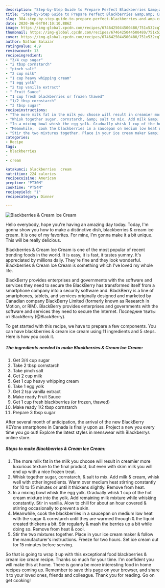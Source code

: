 ```yaml
---
description: "Step-by-Step Guide to Prepare Perfect Blackberries &amp;amp; Cream Ice Cream"
title: "Step-by-Step Guide to Prepare Perfect Blackberries &amp;amp; Cream Ice Cream"
slug: 384-step-by-step-guide-to-prepare-perfect-blackberries-and-amp-cream-ice-cream
date: 2020-06-04T04:10:10.886Z
image: https://img-global.cpcdn.com/recipes/6746425044500480/751x532cq70/blackberries-cream-ice-cream-recipe-main-photo.jpg
thumbnail: https://img-global.cpcdn.com/recipes/6746425044500480/751x532cq70/blackberries-cream-ice-cream-recipe-main-photo.jpg
cover: https://img-global.cpcdn.com/recipes/6746425044500480/751x532cq70/blackberries-cream-ice-cream-recipe-main-photo.jpg
author: Nathan Salazar
ratingvalue: 4.9
reviewcount: 13
recipeingredient:
- "3/4 cup sugar"
- "2 tbsp cornstarch"
- "pinch salt"
- "2 cup milk"
- "1 cup heavy whipping cream"
- "1 egg yolk"
- "2 tsp vanilla extract"
- " Fruit Sauce"
- "1 cup fresh blackberries or frozen thawed"
- "1/2 tbsp cornstarch"
- "3 tbsp sugar"
recipeinstructions:
- "The more milk fat in the milk you choose will result in creamier more luxurious texture to the final product,  but even with skim milk you will end up with a nice frozen treat."
- "Whisk together sugar, cornstarch, &amp; salt to mix. Add milk &amp; cream, whisk well with other ingredients.  Warm over medium heat stirring constantly for 10 to 15 minutes or until it thickens slightly.  Remove from heat."
- "In a mixing bowl whisk the egg yolk. Gradually whisk 1 cup of the hot cream mixture into the yolk. Add remaining milk mixture while whisking constantly.  Stir in vanilla.  Alow to chill for about an hour covered &amp; stirring occasionally to prevent a skin."
- "Meanwhile,  cook the blackberries in a saucepan on medium low heat with the sugar &amp; cornstarch until they are warmed through &amp; the liquid created thickens a bit. Stir regularly &amp; mash the berries up a bit while doing so.   Remove from heat &amp; cool."
- "Stir the two mixtures together. Place in your ice cream maker &amp; follow the manufacturer&#39;s instructions.  Freeze for two hours. Set ice cream out for 15 minutes before serving."
categories:
- Recipe
tags:
- blackberries
- 
- cream

katakunci: blackberries  cream 
nutrition: 224 calories
recipecuisine: American
preptime: "PT30M"
cooktime: "PT54M"
recipeyield: "1"
recipecategory: Dinner

---
```



![Blackberries &amp; Cream Ice Cream](https://img-global.cpcdn.com/recipes/6746425044500480/751x532cq70/blackberries-cream-ice-cream-recipe-main-photo.jpg)

Hello everybody, hope you're having an amazing day today. Today, I'm gonna show you how to make a distinctive dish, blackberries &amp; cream ice cream. It is one of my favorites. For mine, I'm gonna make it a bit unique. This will be really delicious.

Blackberries &amp; Cream Ice Cream is one of the most popular of recent trending foods in the world. It is easy, it is fast, it tastes yummy. It's appreciated by millions daily. They're fine and they look wonderful. Blackberries &amp; Cream Ice Cream is something which I've loved my whole life.

BlackBerry provides enterprises and governments with the software and services they need to secure the BlackBerry has transformed itself from a smartphone company into a security software and. BlackBerry is a line of smartphones, tablets, and services originally designed and marketed by Canadian company BlackBerry Limited (formerly known as Research In Motion, or RIM). BlackBerry provides enterprises and governments with the software and services they need to secure the Internet. Последние твиты от BlackBerry (@BlackBerry).


To get started with this recipe, we have to prepare a few components. You can have blackberries &amp; cream ice cream using 11 ingredients and 5 steps. Here is how you cook it.

<!--inarticleads1-->

##### The ingredients needed to make Blackberries &amp; Cream Ice Cream:

1. Get 3/4 cup sugar
1. Take 2 tbsp cornstarch
1. Take pinch salt
1. Get 2 cup milk
1. Get 1 cup heavy whipping cream
1. Take 1 egg yolk
1. Get 2 tsp vanilla extract
1. Make ready  Fruit Sauce
1. Get 1 cup fresh blackberries (or frozen, thawed)
1. Make ready 1/2 tbsp cornstarch
1. Prepare 3 tbsp sugar


After several month of anticipation, the arrival of the new BlackBerry KEYone smartphone in Canada is finally upon us. Project a new you every time you go out! Explore the latest styles in menswear with Blackberrys online store. 

<!--inarticleads2-->

##### Steps to make Blackberries &amp; Cream Ice Cream:

1. The more milk fat in the milk you choose will result in creamier more luxurious texture to the final product,  but even with skim milk you will end up with a nice frozen treat.
1. Whisk together sugar, cornstarch, &amp; salt to mix. Add milk &amp; cream, whisk well with other ingredients.  Warm over medium heat stirring constantly for 10 to 15 minutes or until it thickens slightly.  Remove from heat.
1. In a mixing bowl whisk the egg yolk. Gradually whisk 1 cup of the hot cream mixture into the yolk. Add remaining milk mixture while whisking constantly.  Stir in vanilla.  Alow to chill for about an hour covered &amp; stirring occasionally to prevent a skin.
1. Meanwhile,  cook the blackberries in a saucepan on medium low heat with the sugar &amp; cornstarch until they are warmed through &amp; the liquid created thickens a bit. Stir regularly &amp; mash the berries up a bit while doing so.   Remove from heat &amp; cool.
1. Stir the two mixtures together. Place in your ice cream maker &amp; follow the manufacturer&#39;s instructions.  Freeze for two hours. Set ice cream out for 15 minutes before serving.




So that is going to wrap it up with this exceptional food blackberries &amp; cream ice cream recipe. Thanks so much for your time. I'm confident you will make this at home. There is gonna be more interesting food in home recipes coming up. Remember to save this page on your browser, and share it to your loved ones, friends and colleague. Thank you for reading. Go on get cooking!
